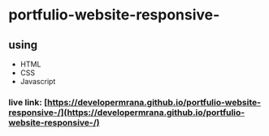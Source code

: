 # portfulio-website-responsive-

## using

* HTML
* CSS
* Javascript

### live link: [https://developermrana.github.io/portfulio-website-responsive-/](https://developermrana.github.io/portfulio-website-responsive-/)
